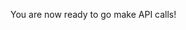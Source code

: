 <p>You are now ready to go make API calls!</p>
<br>
<span class="fa-stack fa-4x">
  <i class="fa fa-circle-thin fa-stack-2x" style="color: #1c84c6;"></i>
  <i class="fa fa-check fa-stack-1x" style="color: #1c84c6;"></i>
</span>